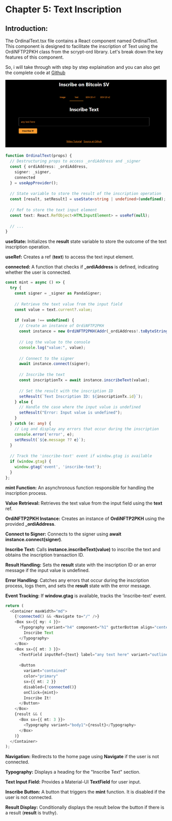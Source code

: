 # Chapter 5: Text Inscription

## Introduction:
The OrdinalText.tsx file contains a React component named OrdinalText. 
This component is designed to facilitate the inscription of Text using the OrdiNFTP2PKH class from the scrypt-ord library. 
Let's break down the key features of this component.

So, i will take through with step by step explaination and you can also get the complete code at [Github](https://github.com/sCrypt-Inc/inscribe/blob/learn/src/ordinalText.tsx)

![](../../3.png)

```ts
function OrdinalText(props) {
  // Destructuring props to access _ordiAddress and _signer
  const { ordiAddress: _ordiAddress,
    signer: _signer,
    connected
  } = useAppProvider();

  // State variable to store the result of the inscription operation
  const [result, setResult] = useState<string | undefined>(undefined);

  // Ref to store the text input element
  const text: React.RefObject<HTMLInputElement> = useRef(null);

  // ...
}

```
**useState:** Initializes the **result** state variable to store the outcome of the text inscription operation.

**useRef:** Creates a ref (**text**) to access the text input element.

**connected:** A function that checks if **_ordiAddress** is defined, indicating whether the user is connected.


```ts
const mint = async () => {
  try {
    const signer = _signer as PandaSigner;

    // Retrieve the text value from the input field
    const value = text.current?.value;

    if (value !== undefined) {
      // Create an instance of OrdiNFTP2PKH
      const instance = new OrdiNFTP2PKH(Addr(_ordiAddress!.toByteString()));

      // Log the value to the console
      console.log("value:", value);

      // Connect to the signer
      await instance.connect(signer);

      // Inscribe the text
      const inscriptionTx = await instance.inscribeText(value);

      // Set the result with the inscription ID
      setResult(`Text Inscription ID: ${inscriptionTx.id}`);
    } else {
      // Handle the case where the input value is undefined
      setResult("Error: Input value is undefined");
    }
  } catch (e: any) {
    // Log and display any errors that occur during the inscription
    console.error('error', e);
    setResult(`${e.message ?? e}`);
  }

  // Track the 'inscribe-text' event if window.gtag is available
  if (window.gtag) {
    window.gtag('event', 'inscribe-text');
  }
};

```

**mint Function:** An asynchronous function responsible for handling the inscription process.

**Value Retrieval:** Retrieves the text value from the input field using the **text** ref.

**OrdiNFTP2PKH Instance:** Creates an instance of **OrdiNFTP2PKH** using the provided **_ordiAddress**.

**Connect to Signer:** Connects to the signer using **await instance.connect(signer)**.

**Inscribe Text:** Calls **instance.inscribeText(value)** to inscribe the text and obtains the inscription transaction ID.

**Result Handling:** Sets the **result** state with the inscription ID or an error message if the input value is undefined.

**Error Handling:** Catches any errors that occur during the inscription process, logs them, and sets the **result** state with the error message.

**Event Tracking:** If **window.gtag** is available, tracks the 'inscribe-text' event.

```ts
return (
  <Container maxWidth="md">
    {!connected() && <Navigate to="/" />}
    <Box sx={{ my: 4 }}>
      <Typography variant="h4" component="h1" gutterBottom align="center">
        Inscribe Text
      </Typography>
    </Box>
    <Box sx={{ mt: 3 }}>
      <TextField inputRef={text} label="any text here" variant="outlined" fullWidth />

      <Button
        variant="contained"
        color="primary"
        sx={{ mt: 2 }}
        disabled={!connected()}
        onClick={mint}>
        Inscribe It!
      </Button>
    </Box>
    {result && (
      <Box sx={{ mt: 3 }}>
        <Typography variant="body1">{result}</Typography>
      </Box>
    )}
  </Container>
);
```

**Navigation:** Redirects to the home page using **Navigate** if the user is not connected.

**Typography:** Displays a heading for the "Inscribe Text" section.

**Text Input Field:** Provides a Material-UI **TextField** for user input.

**Inscribe Button:** A button that triggers the **mint** function. It is disabled if the user is not connected.

**Result Display:** Conditionally displays the result below the button if there is a result (**result** is truthy).
